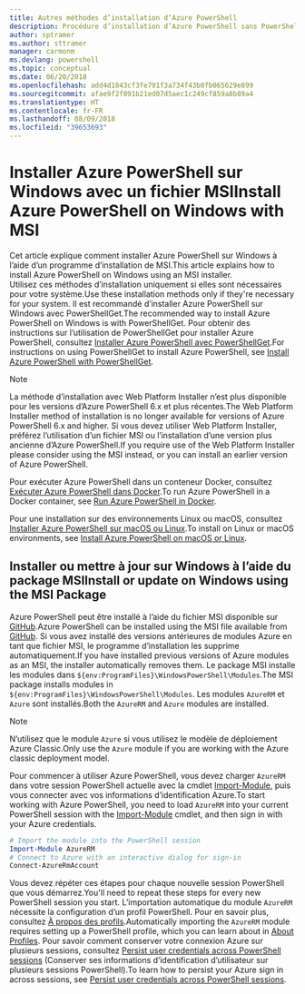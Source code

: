```yaml
---
title: Autres méthodes d’installation d’Azure PowerShell
description: Procédure d’installation d’Azure PowerShell sans PowerShellGet à l’aide d’un fichier MSI
author: sptramer
ms.author: sttramer
manager: carmonm
ms.devlang: powershell
ms.topic: conceptual
ms.date: 06/20/2018
ms.openlocfilehash: add4d1843cf3fe791f3a734f43b0fb065629e899
ms.sourcegitcommit: afae9f2f091b21ed07d5aec1c249cf859a8b89a4
ms.translationtype: HT
ms.contentlocale: fr-FR
ms.lasthandoff: 08/09/2018
ms.locfileid: "39653693"
---
```

# <a name="install-azure-powershell-on-windows-with-msi"></a><span data-ttu-id="2c63c-103">Installer Azure PowerShell sur Windows avec un fichier MSI</span><span class="sxs-lookup"><span data-stu-id="2c63c-103">Install Azure PowerShell on Windows with MSI</span></span>

<span data-ttu-id="2c63c-104">Cet article explique comment installer Azure PowerShell sur Windows à l’aide d’un programme d’installation de MSI.</span><span class="sxs-lookup"><span data-stu-id="2c63c-104">This article explains how to install Azure PowerShell on Windows using an MSI installer.</span></span>  
<span data-ttu-id="2c63c-105">Utilisez ces méthodes d’installation uniquement si elles sont nécessaires pour votre système.</span><span class="sxs-lookup"><span data-stu-id="2c63c-105">Use these installation methods only if they're necessary for your system.</span></span> <span data-ttu-id="2c63c-106">Il est recommandé d’installer Azure PowerShell sur Windows avec PowerShellGet.</span><span class="sxs-lookup"><span data-stu-id="2c63c-106">The recommended way to install Azure PowerShell on Windows is with PowerShellGet.</span></span> <span data-ttu-id="2c63c-107">Pour obtenir des instructions sur l’utilisation de PowerShellGet pour installer Azure PowerShell, consultez [Installer Azure PowerShell avec PowerShellGet](install-azurerm-ps.md).</span><span class="sxs-lookup"><span data-stu-id="2c63c-107">For instructions on using PowerShellGet to install Azure PowerShell, see [Install Azure PowerShell with PowerShellGet](install-azurerm-ps.md).</span></span>

> [!NOTE]
> <span data-ttu-id="2c63c-108">La méthode d’installation avec Web Platform Installer n’est plus disponible pour les versions d’Azure PowerShell 6.x et plus récentes.</span><span class="sxs-lookup"><span data-stu-id="2c63c-108">The Web Platform Installer method of installation is no longer available for versions of Azure PowerShell 6.x and higher.</span></span> <span data-ttu-id="2c63c-109">Si vous devez utiliser Web Platform Installer, préférez l’utilisation d’un fichier MSI ou l’installation d’une version plus ancienne d’Azure PowerShell.</span><span class="sxs-lookup"><span data-stu-id="2c63c-109">If you require use of the Web Platform Installer please consider using the MSI instead, or you can install an earlier version of Azure PowerShell.</span></span>

<span data-ttu-id="2c63c-110">Pour exécuter Azure PowerShell dans un conteneur Docker, consultez [Exécuter Azure PowerShell dans Docker](azurerm-ps-in-docker.md).</span><span class="sxs-lookup"><span data-stu-id="2c63c-110">To run Azure PowerShell in a Docker container, see [Run Azure PowerShell in Docker](azurerm-ps-in-docker.md).</span></span>

<span data-ttu-id="2c63c-111">Pour une installation sur des environnements Linux ou macOS, consultez [Installer Azure PowerShell sur macOS ou Linux](install-azurermps-maclinux.md).</span><span class="sxs-lookup"><span data-stu-id="2c63c-111">To install on Linux or macOS environments, see [Install Azure PowerShell on macOS or Linux](install-azurermps-maclinux.md).</span></span>

## <a name="install-or-update-on-windows-using-the-msi-package"></a><span data-ttu-id="2c63c-112">Installer ou mettre à jour sur Windows à l’aide du package MSI</span><span class="sxs-lookup"><span data-stu-id="2c63c-112">Install or update on Windows using the MSI Package</span></span>

<span data-ttu-id="2c63c-113">Azure PowerShell peut être installé à l’aide du fichier MSI disponible sur [GitHub](https://github.com/Azure/azure-powershell/releases/latest).</span><span class="sxs-lookup"><span data-stu-id="2c63c-113">Azure PowerShell can be installed using the MSI file available from [GitHub](https://github.com/Azure/azure-powershell/releases/latest).</span></span> <span data-ttu-id="2c63c-114">Si vous avez installé des versions antérieures de modules Azure en tant que fichier MSI, le programme d’installation les supprime automatiquement.</span><span class="sxs-lookup"><span data-stu-id="2c63c-114">If you have installed previous versions of Azure modules as an MSI, the installer automatically removes them.</span></span> <span data-ttu-id="2c63c-115">Le package MSI installe les modules dans `${env:ProgramFiles}\WindowsPowerShell\Modules`.</span><span class="sxs-lookup"><span data-stu-id="2c63c-115">The MSI package installs modules in `${env:ProgramFiles}\WindowsPowerShell\Modules`.</span></span> <span data-ttu-id="2c63c-116">Les modules `AzureRM` et `Azure` sont installés.</span><span class="sxs-lookup"><span data-stu-id="2c63c-116">Both the `AzureRM` and `Azure` modules are installed.</span></span>

> [!NOTE]
> <span data-ttu-id="2c63c-117">N’utilisez que le module `Azure` si vous utilisez le modèle de déploiement Azure Classic.</span><span class="sxs-lookup"><span data-stu-id="2c63c-117">Only use the `Azure` module if you are working with the Azure classic deployment model.</span></span>

<span data-ttu-id="2c63c-118">Pour commencer à utiliser Azure PowerShell, vous devez charger `AzureRM` dans votre session PowerShell actuelle avec la cmdlet [Import-Module](/powershell/module/Microsoft.PowerShell.Core/Import-Module), puis vous connecter avec vos informations d’identification Azure.</span><span class="sxs-lookup"><span data-stu-id="2c63c-118">To start working with Azure PowerShell, you need to load `AzureRM` into your current PowerShell session with the [Import-Module](/powershell/module/Microsoft.PowerShell.Core/Import-Module) cmdlet, and then sign in with your Azure credentials.</span></span>

```powershell
# Import the module into the PowerShell session
Import-Module AzureRM
# Connect to Azure with an interactive dialog for sign-in
Connect-AzureRmAccount
```

<span data-ttu-id="2c63c-119">Vous devez répéter ces étapes pour chaque nouvelle session PowerShell que vous démarrez.</span><span class="sxs-lookup"><span data-stu-id="2c63c-119">You'll need to repeat these steps for every new PowerShell session you start.</span></span> <span data-ttu-id="2c63c-120">L’importation automatique du module `AzureRM` nécessite la configuration d’un profil PowerShell. Pour en savoir plus, consultez [À propos des profils](/powershell/module/microsoft.powershell.core/about/about_profiles).</span><span class="sxs-lookup"><span data-stu-id="2c63c-120">Automatically importing the `AzureRM` module requires setting up a PowerShell profile, which you can learn about in [About Profiles](/powershell/module/microsoft.powershell.core/about/about_profiles).</span></span>
<span data-ttu-id="2c63c-121">Pour savoir comment conserver votre connexion Azure sur plusieurs sessions, consultez [Persist user credentials across PowerShell sessions](context-persistence.md) (Conserver ses informations d’identification d’utilisateur sur plusieurs sessions PowerShell).</span><span class="sxs-lookup"><span data-stu-id="2c63c-121">To learn how to persist your Azure sign in across sessions, see [Persist user credentials across PowerShell sessions](context-persistence.md).</span></span>